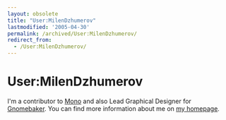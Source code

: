 ```yaml
---
layout: obsolete
title: "User:MilenDzhumerov"
lastmodified: '2005-04-30'
permalink: /archived/User:MilenDzhumerov/
redirect_from:
  - /User:MilenDzhumerov/
---
```


User:MilenDzhumerov
===================

I'm a contributor to [Mono](http://www.go-mono.com/) and also Lead Graphical Designer for [Gnomebaker](http://gnomebaker.sf.net/). You can find more information about me on [my homepage](http://1nsp1r3d.co.uk).


